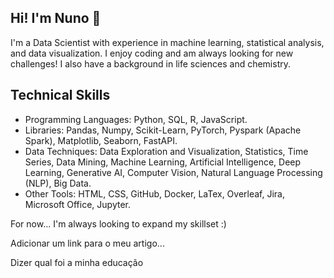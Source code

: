 ## Hi! I'm Nuno 👋

<!--
**Nazpe/Nazpe** is a ✨ _special_ ✨ repository because its `README.md` (this file) appears on your GitHub profile.

Here are some ideas to get you started:

- 🔭 I’m currently working on ...>
-->
I'm a Data Scientist with experience in machine learning, statistical analysis, and data visualization. I enjoy coding and am always looking for new challenges!
I also have a background in life sciences and chemistry.

## Technical Skills

 - Programming Languages: Python, SQL, R, JavaScript.
 - Libraries: Pandas, Numpy, Scikit-Learn, PyTorch, Pyspark (Apache Spark), Matplotlib, Seaborn, FastAPI.
 - Data Techniques: Data Exploration and Visualization, Statistics, Time Series, Data Mining, Machine Learning, Artificial Intelligence, Deep Learning, Generative AI, Computer Vision, Natural Language Processing (NLP), Big Data.
 - Other Tools: HTML, CSS, GitHub, Docker, LaTex, Overleaf, Jira, Microsoft Office, Jupyter.

For now... I'm always looking to expand my skillset :)

Adicionar um link para o meu artigo...

Dizer qual foi a minha educação
<!--
- 🌱 I’m currently learning ...
- 👯 I’m looking to collaborate on ...
- 🤔 I’m looking for help with ...
- 💬 Ask me about ...
- 📫 How to reach me: ...
- 😄 Pronouns: ...
- ⚡ Fun fact: ...
-->
